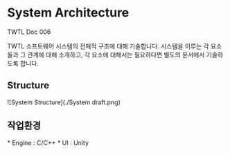 # System Architecture

TWTL Doc 006

TWTL 소프트웨어 시스템의 전체적 구조에 대해 기술합니다. 시스템을 이루는 각 요소들과 그 관계에 대해 소개하고, 각 요소에 대해서는 필요하다면 별도의 문서에서 기술하도록 합니다.

## Structure

![System Structure](./System draft.png)

## 작업환경

* Engine : C/C++
* UI : Unity
